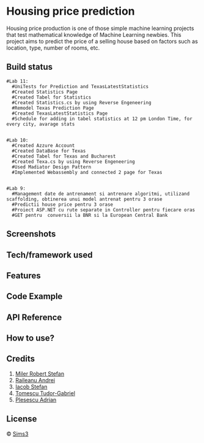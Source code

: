 #                                                                       Housing price prediction

Housing price production is one of those simple machine learning projects that test mathematical knowledge of Machine Learning newbies. This project aims to predict the price of a selling house based on factors such as location, type, number of rooms, etc.

## Build status
    #Lab 11:
      #UniTests for Prediction and TexasLatestStatistics
      #Created Statistics Page
      #Created Tabel for Statistics
      #Created Statistics.cs by using Reverse Engeneering
      #Remodel Texas Prediction Page
      #Created TexasLatestStatistics Page
      #Schedule for adding in tabel statistics at 12 pm London Time, for every city, avarage stats
      
      
    #Lab 10:
      #Created Azzure Account
      #Created DataBase for Texas
      #Created Tabel for Texas and Bucharest
      #Created Texa.cs by using Reverse Engeneering
      #Used Madiator Design Pattern
      #Implemented Webassembly and connected 2 page for Texas


    #Lab 9:
      #Management date de antrenament si antrenare algoritmi, utilizand scaffolding, obtinerea unui model antrenat pentru 3 orase
      #Predictii house price pentru 3 orase
      #Proiect ASP.NET cu rute separate in Controller pentru fiecare oras 
      #GET pentru  conversii la BNR si la European Central Bank

## Screenshots


## Tech/framework used


## Features


## Code Example


## API Reference


## How to use?


## Credits
1. [Miler Robert Stefan](https://github.com/MilerRS)
2. [Raileanu Andrei](https://github.com/R-And)
3. [Iacob Stefan](https://github.com/Stefan-Stev)
4. [Tomescu Tudor-Gabriel](https://github.com/Herastis)
5. [Plesescu Adrian](https://github.com/AdutP)

## License
© [Sims3]()
